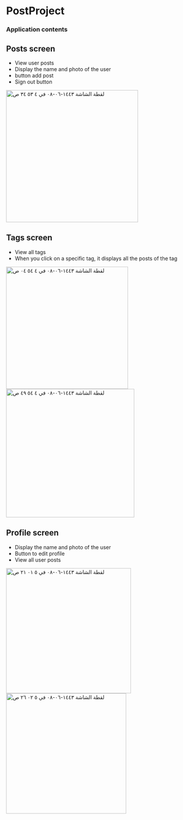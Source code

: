 # PostProject


### Application contents 

## Posts screen
- View user posts
- Display the name and photo of the user
- button add post
- Sign out button


<img width="357" alt="‏لقطة الشاشة ١٤٤٣-٠٦-٠٨ في ٤ ٥٣ ٣٤ ص" src="https://user-images.githubusercontent.com/56774274/149010848-a381e56d-e9a0-44f0-b7f5-3973a6f4604b.png">



## Tags screen
- View all tags
- When you click on a specific tag, it displays all the posts of the tag


<img width="330" alt="‏لقطة الشاشة ١٤٤٣-٠٦-٠٨ في ٤ ٥٤ ٠٤ ص" src="https://user-images.githubusercontent.com/56774274/149012702-51d4eac6-a397-4497-9496-629bcec6f4f2.png">                                          <img width="347" alt="‏لقطة الشاشة ١٤٤٣-٠٦-٠٨ في ٤ ٥٤ ٤٩ ص" src="https://user-images.githubusercontent.com/56774274/149012751-da4c0957-12d4-42bf-9a32-19ee2baaec9e.png">



## Profile screen
- Display the name and photo of the user
- Button to edit profile
- View all user posts


<img width="338" alt="‏لقطة الشاشة ١٤٤٣-٠٦-٠٨ في ٥ ٠١ ٢١ ص" src="https://user-images.githubusercontent.com/56774274/149028322-fe18b851-8a7d-4c81-b1e1-1e2da1600300.png">              <img width="325" alt="‏لقطة الشاشة ١٤٤٣-٠٦-٠٨ في ٥ ٠٢ ٢٦ ص" src="https://user-images.githubusercontent.com/56774274/149028346-8685a0e7-c668-4f9c-a7d1-e9b60419f8d9.png">

